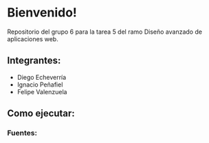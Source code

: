 # Bienvenido!

Repositorio del grupo 6 para la tarea 5 del ramo Diseño avanzado de aplicaciones web.

## Integrantes:
- Diego Echeverría
- Ignacio Peñafiel
- Felipe Valenzuela

## Como ejecutar:

### Fuentes: